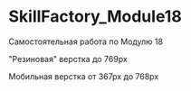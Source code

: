 # SkillFactory_Module18

Самостоятельная работа по Модулю 18

"Резиновая" верстка до 769рх

Мобильная верстка от 367рх до 768рх
